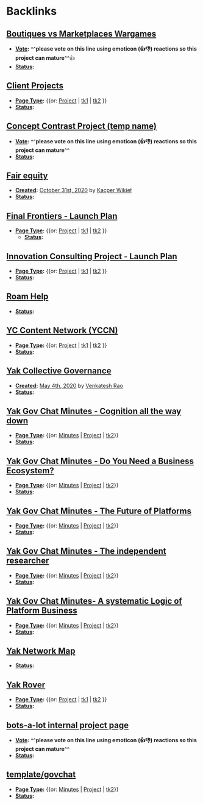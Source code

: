 
# Backlinks
## [Boutiques vs Marketplaces Wargames](<Boutiques vs Marketplaces Wargames.md>)
- **[Vote](<Vote.md>):** ^^**please vote on this line using emoticon (👍👎) reactions so this project can mature**^^👍 
- **[Status](<Status.md>):**

## [Client Projects](<Client Projects.md>)
- **[Page Type](<Page Type.md>):** {{or: [Project](<Project.md>) | [tk1](<tk1.md>) | [tk2](<tk2.md>) }}
- **[Status](<Status.md>):**

## [Concept Contrast Project (temp name)](<Concept Contrast Project (temp name).md>)
- **[Vote](<Vote.md>):** ^^**please vote on this line using emoticon (👍👎) reactions so this project can mature**^^
- **[Status](<Status.md>):**

## [Fair equity](<Fair equity.md>)
- **[Created](<Created.md>):** [October 31st, 2020](<October 31st, 2020.md>) by [Kacper Wikieł](<Kacper Wikieł.md>)
- **[Status](<Status.md>):**

## [Final Frontiers - Launch Plan](<Final Frontiers - Launch Plan.md>)
- **[Page Type](<Page Type.md>):** {{or: [Project](<Project.md>) | [tk1](<tk1.md>) | [tk2](<tk2.md>) }}
    - **[Status](<Status.md>):**

## [Innovation Consulting Project - Launch Plan](<Innovation Consulting Project - Launch Plan.md>)
- **[Page Type](<Page Type.md>):** {{or: [Project](<Project.md>) | [tk1](<tk1.md>) | [tk2](<tk2.md>) }}
- **[Status](<Status.md>):**

## [Roam Help](<Roam Help.md>)
- **[Status](<Status.md>):**

## [YC Content Network (YCCN)](<YC Content Network (YCCN).md>)
- **[Page Type](<Page Type.md>):** {{or: [Project](<Project.md>) | [tk1](<tk1.md>) | [tk2](<tk2.md>) }}
- **[Status](<Status.md>):**

## [Yak Collective Governance](<Yak Collective Governance.md>)
- **[Created](<Created.md>):** [May 4th, 2020](<May 4th, 2020.md>) by [Venkatesh Rao](<Venkatesh Rao.md>)
- **[Status](<Status.md>):**

## [Yak Gov Chat Minutes - Cognition all the way down](<Yak Gov Chat Minutes - Cognition all the way down.md>)
- **[Page Type](<Page Type.md>):** {{or: [Minutes](<Minutes.md>) | [Project](<Project.md>) | [tk2](<tk2.md>)}}
- **[Status](<Status.md>):**

## [Yak Gov Chat Minutes - Do You Need a Business Ecosystem?](<Yak Gov Chat Minutes - Do You Need a Business Ecosystem?.md>)
- **[Page Type](<Page Type.md>):** {{or: [Minutes](<Minutes.md>) | [Project](<Project.md>) | [tk2](<tk2.md>)}}
- **[Status](<Status.md>):**

## [Yak Gov Chat Minutes - The Future of Platforms](<Yak Gov Chat Minutes - The Future of Platforms.md>)
- **[Page Type](<Page Type.md>):** {{or: [Minutes](<Minutes.md>) | [Project](<Project.md>) | [tk2](<tk2.md>)}}
- **[Status](<Status.md>):**

## [Yak Gov Chat Minutes - The independent researcher](<Yak Gov Chat Minutes - The independent researcher.md>)
- **[Page Type](<Page Type.md>):** {{or: [Minutes](<Minutes.md>) | [Project](<Project.md>) | [tk2](<tk2.md>)}}
- **[Status](<Status.md>):**

## [Yak Gov Chat Minutes- A systematic Logic of Platform Business](<Yak Gov Chat Minutes- A systematic Logic of Platform Business.md>)
- **[Page Type](<Page Type.md>):** {{or: [Minutes](<Minutes.md>) | [Project](<Project.md>) | [tk2](<tk2.md>)}}
- **[Status](<Status.md>):**

## [Yak Network Map](<Yak Network Map.md>)
- **[Status](<Status.md>):**

## [Yak Rover](<Yak Rover.md>)
- **[Page Type](<Page Type.md>):** {{or: [Project](<Project.md>) | [tk1](<tk1.md>) | [tk2](<tk2.md>) }}
- **[Status](<Status.md>):**

## [bots-a-lot internal project page](<bots-a-lot internal project page.md>)
- **[Vote](<Vote.md>):** ^^**please vote on this line using emoticon (👍👎) reactions so this project can mature**^^
- **[Status](<Status.md>):**

## [template/govchat](<template/govchat.md>)
- **[Page Type](<Page Type.md>):** {{or: [Minutes](<Minutes.md>) | [Project](<Project.md>) | [tk2](<tk2.md>)}}
- **[Status](<Status.md>):**

